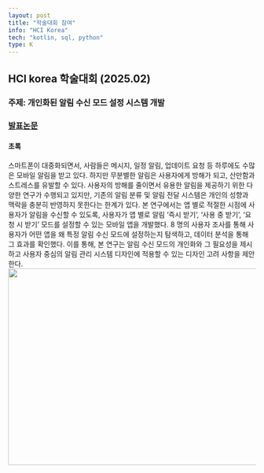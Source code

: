 ```yaml
---
layout: post
title: "학술대회 참여"
info: "HCI Korea"
tech: "kotlin, sql, python"
type: K
---
```


## HCI korea 학술대회 (2025.02)
### 주제: 개인화된 알림 수신 모드 설정 시스템 개발<br/>
### [발표논문](https://conference.hcikorea.org/hcik2025/main/main.asp)
#### 초록
스마트폰이 대중화되면서, 사람들은 메시지, 일정 알림, 업데이트 요청 등 하루에도 수많은 모바일 알림을 받고 있다. 하지만 무분별한 알림은 사용자에게 방해가 되고, 산만함과 스트레스를 유발할 수 있다. 사용자의 방해를 줄이면서 유용한 알림을 제공하기 위한 다양한 연구가 수행되고 있지만, 기존의 알림 분류 및 알림 전달 시스템은 개인의 성향과 맥락을 충분히 반영하지 못한다는 한계가 있다. 본 연구에서는 앱 별로 적절한 시점에 사용자가 알림을 수신할 수 있도록, 사용자가 앱 별로 알림 ‘즉시 받기’, ‘사용 중 받기’, ‘요청 시 받기’ 모드를 설정할 수 있는 모바일 앱을 개발했다. 8 명의 사용자 조사를 통해 사용자가 어떤 앱을 왜 특정 알림 수신 모드에 설정하는지 탐색하고, 데이터 분석을 통해 그 효과를 확인했다. 이를 통해, 본 연구는 알림 수신 모드의 개인화와 그 필요성을 제시하고 사용자 중심의 알림 관리 시스템 디자인에 적용할 수 있는 디자인 고려 사항을 제안한다.
<img src = "https://github.com/user-attachments/assets/21d1fe2a-aeb9-4d11-8fd2-513a73b0a7a2" width="600" height="400"/>

